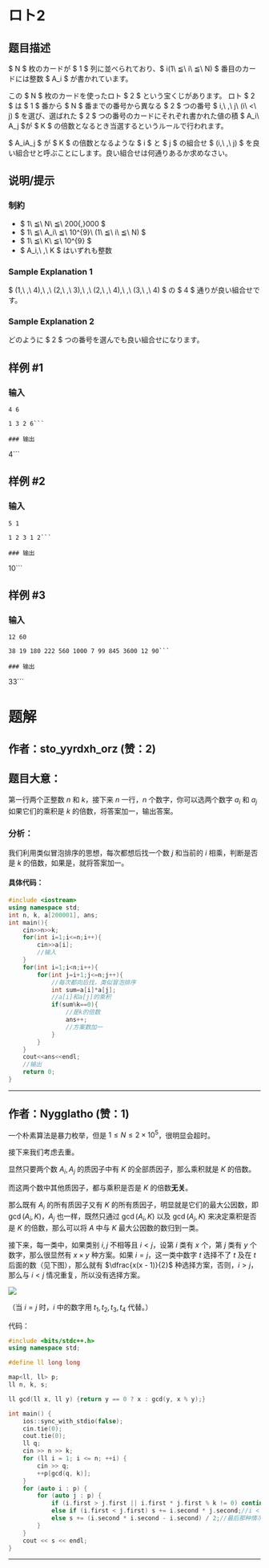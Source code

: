 # ロト2

## 题目描述

[problemUrl]: https://atcoder.jp/contests/ddcc2016-qual/tasks/ddcc_2016_qual_c

$ N $ 枚のカードが $ 1 $ 列に並べられており、$ i(1\ ≦\ i\ ≦\ N) $ 番目のカードには整数 $ A_i $ が書かれています。

この $ N $ 枚のカードを使ったロト $ 2 $ という宝くじがあります。 ロト $ 2 $ は $ 1 $ 番から $ N $ 番までの番号から異なる $ 2 $ つの番号 $ i,\ \,\ j\ (i\ <\ j) $ を選び、選ばれた $ 2 $ つの番号のカードにそれぞれ書かれた値の積 $ A_i\ A_j $が $ K $ の倍数となるとき当選するというルールで行われます。

$ A_iA_j $ が $ K $ の倍数となるような $ i $ と $ j $ の組合せ $ (i,\ \,\ j) $ を良い組合せと呼ぶことにします。良い組合せは何通りあるか求めなさい。

## 说明/提示

### 制約

- $ 1\ ≦\ N\ ≦\ 200{,}000 $
- $ 1\ ≦\ A_i\ ≦\ 10^{9}\ (1\ ≦\ i\ ≦\ N) $
- $ 1\ ≦\ K\ ≦\ 10^{9} $
- $ A_i,\ \,\ K $ はいずれも整数

### Sample Explanation 1

$ (1,\ \,\ 4),\ \,\ (2,\ \,\ 3),\ \,\ (2,\ \,\ 4),\ \,\ (3,\ \,\ 4) $ の $ 4 $ 通りが良い組合せです。

### Sample Explanation 2

どのように $ 2 $ つの番号を選んでも良い組合せになります。

## 样例 #1

### 输入

```
4 6
1 3 2 6```

### 输出

```
4```

## 样例 #2

### 输入

```
5 1
1 2 3 1 2```

### 输出

```
10```

## 样例 #3

### 输入

```
12 60
38 19 180 222 560 1000 7 99 845 3600 12 90```

### 输出

```
33```

# 题解

## 作者：sto_yyrdxh_orz (赞：2)

## 题目大意：
第一行两个正整数 $n$ 和 $k$，接下来 $n$ 一行，$n$ 个数字，你可以选两个数字 $a_i$ 和 $a_j$ 如果它们的乘积是 $k$ 的倍数，将答案加一，输出答案。

### 分析：
我们利用类似冒泡排序的思想，每次都想后找一个数 $j$ 和当前的 $i$ 相乘，判断是否是 $k$ 的倍数，如果是，就将答案加一。

#### 具体代码：
```cpp
#include <iostream>
using namespace std;
int n, k, a[200001], ans;
int main(){
	cin>>n>>k;
	for(int i=1;i<=n;i++){
		cin>>a[i];
		//输入 
	}
	for(int i=1;i<n;i++){
		for(int j=i+1;j<=n;j++){
			//每次都向后找，类似冒泡排序 
			int sum=a[i]*a[j];
			//a[i]和a[j]的乘积 
			if(sum%k==0){
				//是k的倍数 
				ans++;
				//方案数加一 
			}
		}
	}
	cout<<ans<<endl;
	//输出 
	return 0;
} 
```

---

## 作者：Nygglatho (赞：1)

一个朴素算法是暴力枚举，但是 $1 \le N \le 2 \times 10^5$，很明显会超时。

接下来我们考虑去重。

显然只要两个数 $A_i, A_j$ 的质因子中有 $K$ 的全部质因子，那么乘积就是 $K$ 的倍数。

而这两个数中其他质因子，都与乘积是否是 $K$ 的倍数**无关**。

那么既有 $A_i$ 的所有质因子又有 $K$ 的所有质因子，明显就是它们的最大公因数，即 $\gcd(A_i, K)$，$A_j$ 也一样，既然只通过 $\gcd(A_i, K)$ 以及 $\gcd(A_j, K)$ 来决定乘积是否是 $K$ 的倍数，那么可以将 $A$ 中与 $K$ 最大公因数的数归到一类。

接下来，每一类中，如果类别 $i, j$ 不相等且 $i < j$，设第 $i$ 类有 $x$ 个，第 $j$ 类有 $y$ 个数字，那么很显然有 $x \times y$ 种方案。如果 $i = j$，这一类中数字 $t$ 选择不了 $t$ 及在 $t$ 后面的数（见下图），那么就有 $\dfrac{x(x - 1)}{2}$ 种选择方案，否则，$i > j$，那么与 $i < j$ 情况重复，所以没有选择方案。

![](https://s2.loli.net/2022/01/15/VcjMrEqS2GbH4aN.jpg)

（当 $i = j$ 时，$i$ 中的数字用 $t_1, t_2, t_3, t_4$ 代替。）

代码：
```cpp
#include <bits/stdc++.h>
using namespace std;

#define ll long long

map<ll, ll> p;
ll n, k, s;

ll gcd(ll x, ll y) {return y == 0 ? x : gcd(y, x % y);}

int main() {
	ios::sync_with_stdio(false);
	cin.tie(0);
	cout.tie(0);
	ll q;
	cin >> n >> k;
	for (ll i = 1; i <= n; ++i) {
		cin >> q;
		++p[gcd(q, k)];
	}
	for (auto i : p) {
		for (auto j : p) {
			if (i.first > j.first || i.first * j.first % k != 0) continue;//i > j 或者不是 k 的倍数
			else if (i.first < j.first) s += i.second * j.second;//i < j
			else s += (i.second * i.second - i.second) / 2;//最后那种情况
		}
	}
	cout << s << endl;
} 
```

---

